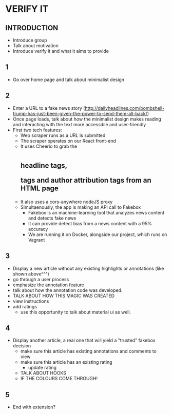 # VERIFY IT

## INTRODUCTION

- Introduce group
- Talk about motivation
- Introduce verify it and what it aims to provide

## 1

- Go over home page and talk about minimalist design

## 2

- Enter a URL to a fake news story (http://dailyheadlines.com/bombshell-trump-has-just-been-given-the-power-to-send-them-all-back/)
- Once page loads, talk about how the minimalist design makes reading and interacting with the text more accessible and user-friendly
- First two tech features:
  - Web scraper runs as a URL is submitted
   - The scraper operates on our React front-end
   - It uses Cheerio to grab the <h1><h2> headline tags, <p> tags and author attribution tags from an HTML page
   - It also uses a cors-anywhere nodeJS proxy
  - Simultaenously, the app is making an API call to Fakebox
    - Fakebox is an machine-learning tool that analyzes news content and detects fake news
    - It can provide detect bias from a news content with a 95% accuracy
    - We are running it on Docker, alongside our project, which runs on Vagrant

## 3

- Display a new article without any existing highlights or annotations (like shown above^^^)
 - go through a user process
  - emphasize the annotation feature
  - talk about how the annotation code was developed.
  - TALK ABOUT HOW THIS MAGIC WAS CREATED
- view instructions
- add ratings
  - use this opportunity to talk about material ui as well.

## 4

- Display another article, a real one that will yield a "trusted" fakebox decision
  - make sure this article has existing annotations and comments to view
  - make sure this article has an existing rating
    - update rating 
  - TALK ABOUT HOOKS
  - IF THE COLOURS COME THROUGH!

## 5 

- End with extension?
